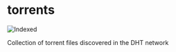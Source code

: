torrents 
========
![Indexed](https://img.shields.io/badge/indexed-230887-blue)

Collection of torrent files discovered in the DHT network
